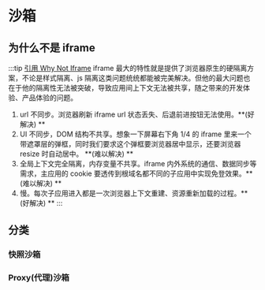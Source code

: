 # 沙箱

## 为什么不是 iframe

:::tip [引用 Why Not Iframe](https://www.yuque.com/kuitos/gky7yw/gesexv)
iframe 最大的特性就是提供了浏览器原生的硬隔离方案，不论是样式隔离、js 隔离这类问题统统都能被完美解决。但他的最大问题也在于他的隔离性无法被突破，导致应用间上下文无法被共享，随之带来的开发体验、产品体验的问题。

1. url 不同步。浏览器刷新 iframe url 状态丢失、后退前进按钮无法使用。**(好解决) **
2. UI 不同步，DOM 结构不共享。想象一下屏幕右下角 1/4 的 iframe 里来一个带遮罩层的弹框，同时我们要求这个弹框要浏览器居中显示，还要浏览器 resize 时自动居中。 **(难以解决) **
3. 全局上下文完全隔离，内存变量不共享。iframe 内外系统的通信、数据同步等需求，主应用的 cookie 要透传到根域名都不同的子应用中实现免登效果。**(难以解决) **
4. 慢。每次子应用进入都是一次浏览器上下文重建、资源重新加载的过程。**(好解决) **
:::

## 分类

### 快照沙箱

### Proxy(代理)沙箱

